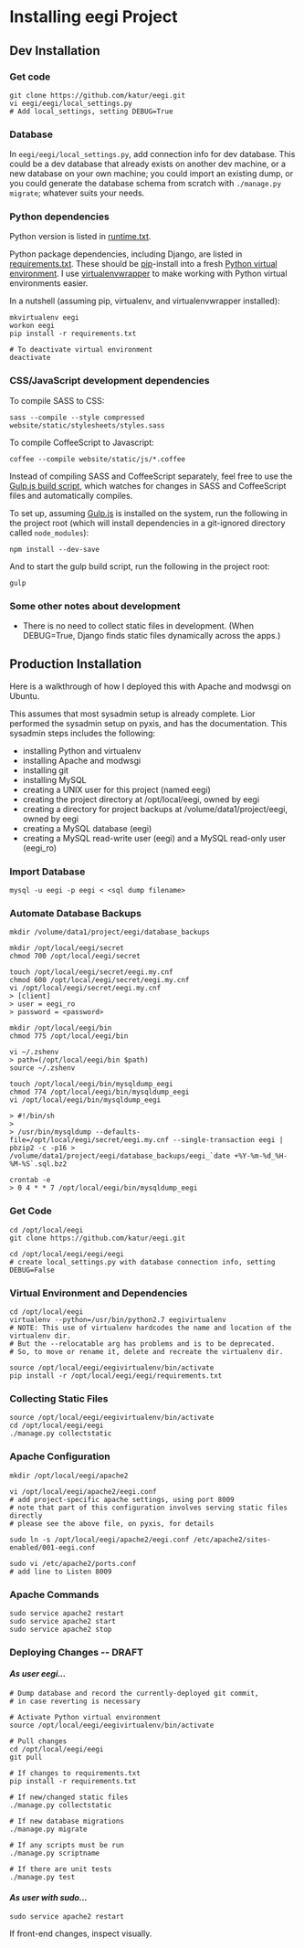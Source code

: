 # Installing eegi Project


## Dev Installation


### Get code

```
git clone https://github.com/katur/eegi.git
vi eegi/eegi/local_settings.py
# Add local_settings, setting DEBUG=True
```

### Database

In `eegi/eegi/local_settings.py`, add connection info for dev database.
This could be a dev database that already exists on another dev
machine, or a new database on your own machine; you could 
import an existing dump, or you could generate the database schema
from scratch with `./manage.py migrate`; whatever suits your needs.


### Python dependencies

Python version is listed in [runtime.txt](runtime.txt).

Python package dependencies, including Django,
are listed in [requirements.txt](requirements.txt).
These should be [pip](https://pypi.python.org/pypi/pip)-install into a fresh
[Python virtual environment](http://virtualenv.readthedocs.org/). I use
[virtualenvwrapper](http://virtualenvwrapper.readthedocs.org/en/latest/)
to make working with Python virtual environments easier.

In a nutshell (assuming pip, virtualenv, and virtualenvwrapper installed):
```
mkvirtualenv eegi
workon eegi
pip install -r requirements.txt

# To deactivate virtual environment
deactivate
```


### CSS/JavaScript development dependencies

To compile SASS to CSS:
```
sass --compile --style compressed website/static/stylesheets/styles.sass
```

To compile CoffeeScript to Javascript:
```
coffee --compile website/static/js/*.coffee
```

Instead of compiling SASS and CoffeeScript separately,
feel free to use the [Gulp.js build script](gulpfile.js), which watches
for changes in SASS and CoffeeScript files and automatically compiles.

To set up, assuming [Gulp.js](http://gulpjs.com/) is installed on the system,
run the following in the project root (which will install dependencies
in a git-ignored directory called `node_modules`):
```
npm install --dev-save
```

And to start the gulp build script, run the following in the project root:
```
gulp
```


### Some other notes about development

- There is no need to collect static files in development.
(When DEBUG=True, Django finds static files dynamically across the apps.)


## Production Installation

Here is a walkthrough of how I deployed this with Apache and modwsgi on Ubuntu.

This assumes that most sysadmin setup is already complete.
Lior performed the sysadmin setup on pyxis, and has the documentation.
This sysadmin steps includes the following:

- installing Python and virtualenv
- installing Apache and modwsgi
- installing git
- installing MySQL
- creating a UNIX user for this project (named eegi)
- creating the project directory at /opt/local/eegi, owned by eegi
- creating a directory for project backups at /volume/data1/project/eegi, owned by eegi
- creating a MySQL database (eegi)
- creating a MySQL read-write user (eegi) and a MySQL read-only user (eegi_ro)


### Import Database

```
mysql -u eegi -p eegi < <sql dump filename>
```


### Automate Database Backups

```
mkdir /volume/data1/project/eegi/database_backups

mkdir /opt/local/eegi/secret
chmod 700 /opt/local/eegi/secret

touch /opt/local/eegi/secret/eegi.my.cnf
chmod 600 /opt/local/eegi/secret/eegi.my.cnf
vi /opt/local/eegi/secret/eegi.my.cnf
> [client]
> user = eegi_ro
> password = <password>

mkdir /opt/local/eegi/bin
chmod 775 /opt/local/eegi/bin

vi ~/.zshenv
> path=(/opt/local/eegi/bin $path)
source ~/.zshenv

touch /opt/local/eegi/bin/mysqldump_eegi
chmod 774 /opt/local/eegi/bin/mysqldump_eegi
vi /opt/local/eegi/bin/mysqldump_eegi

> #!/bin/sh
>
> /usr/bin/mysqldump --defaults-file=/opt/local/eegi/secret/eegi.my.cnf --single-transaction eegi | pbzip2 -c -p16 > /volume/data1/project/eegi/database_backups/eegi_`date +%Y-%m-%d_%H-%M-%S`.sql.bz2

crontab -e
> 0 4 * * 7 /opt/local/eegi/bin/mysqldump_eegi
```


### Get Code

```
cd /opt/local/eegi
git clone https://github.com/katur/eegi.git

cd /opt/local/eegi/eegi/eegi
# create local_settings.py with database connection info, setting DEBUG=False
```


### Virtual Environment and Dependencies

```
cd /opt/local/eegi
virtualenv --python=/usr/bin/python2.7 eegivirtualenv
# NOTE: This use of virtualenv hardcodes the name and location of the virtualenv dir.
# But the --relocatable arg has problems and is to be deprecated.
# So, to move or rename it, delete and recreate the virtualenv dir.

source /opt/local/eegi/eegivirtualenv/bin/activate
pip install -r /opt/local/eegi/eegi/requirements.txt
```


### Collecting Static Files

```
source /opt/local/eegi/eegivirtualenv/bin/activate
cd /opt/local/eegi/eegi
./manage.py collectstatic
```


### Apache Configuration

```
mkdir /opt/local/eegi/apache2

vi /opt/local/eegi/apache2/eegi.conf
# add project-specific apache settings, using port 8009
# note that part of this configuration involves serving static files directly
# please see the above file, on pyxis, for details

sudo ln -s /opt/local/eegi/apache2/eegi.conf /etc/apache2/sites-enabled/001-eegi.conf

sudo vi /etc/apache2/ports.conf
# add line to Listen 8009
```


### Apache Commands
```
sudo service apache2 restart
sudo service apache2 start
sudo service apache2 stop
```


### Deploying Changes -- DRAFT

#### *As user eegi...*
```
# Dump database and record the currently-deployed git commit, 
# in case reverting is necessary

# Activate Python virtual environment
source /opt/local/eegi/eegivirtualenv/bin/activate

# Pull changes
cd /opt/local/eegi/eegi
git pull

# If changes to requirements.txt
pip install -r requirements.txt

# If new/changed static files
./manage.py collectstatic

# If new database migrations
./manage.py migrate

# If any scripts must be run
./manage.py scriptname

# If there are unit tests
./manage.py test
```

#### *As user with sudo...*
```
sudo service apache2 restart
```

If front-end changes, inspect visually.
